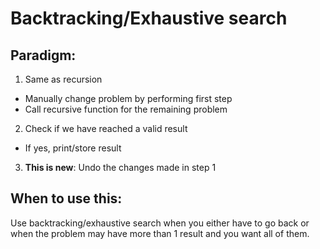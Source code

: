 
# Backtracking/Exhaustive search


## Paradigm:

1. Same as recursion
  - Manually change problem by performing first step
  - Call recursive function for the remaining problem
2. Check if we have reached a valid result
  - If yes, print/store result
3. **This is new**: Undo the changes made in step 1

## When to use this:

Use backtracking/exhaustive search when you either have to go back or when the problem may have more than 1 result and you want all of them.
